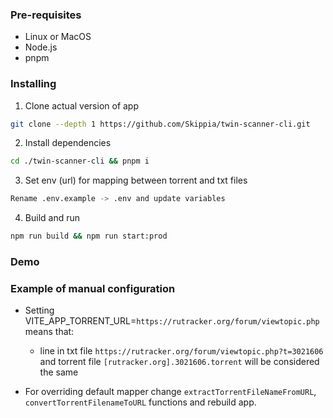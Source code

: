 ### Pre-requisites

- Linux or MacOS
- Node.js
- pnpm

### Installing

1. Clone actual version of app
```sh
git clone --depth 1 https://github.com/Skippia/twin-scanner-cli.git
```
2. Install dependencies
```sh
cd ./twin-scanner-cli && pnpm i
```
3. Set env (url) for mapping between torrent and txt files
```sh
Rename .env.example -> .env and update variables
```
4. Build and run
```sh
npm run build && npm run start:prod
```

### Demo

### Example of manual configuration

- Setting VITE_APP_TORRENT_URL=`https://rutracker.org/forum/viewtopic.php` means that:
  - line in txt file `https://rutracker.org/forum/viewtopic.php?t=3021606` and
 torrent file `[rutracker.org].3021606.torrent` will be considered the same

- For overriding default mapper change `extractTorrentFileNameFromURL`, `convertTorrentFilenameToURL` functions and rebuild app.
